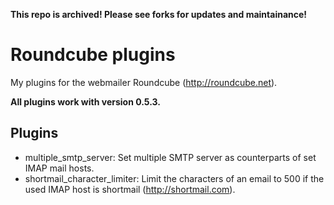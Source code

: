 **This repo is archived! Please see forks for updates and maintainance!**

# Roundcube plugins

My plugins for the webmailer Roundcube (http://roundcube.net).

**All plugins work with version 0.5.3.**


## Plugins

* multiple_smtp_server: Set multiple SMTP server as counterparts of set IMAP mail hosts.
* shortmail_character_limiter: Limit the characters of an email to 500 if the used IMAP host is shortmail (http://shortmail.com).
